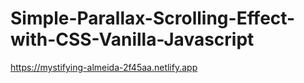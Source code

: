 # Simple-Parallax-Scrolling-Effect-with-CSS-Vanilla-Javascript

https://mystifying-almeida-2f45aa.netlify.app
